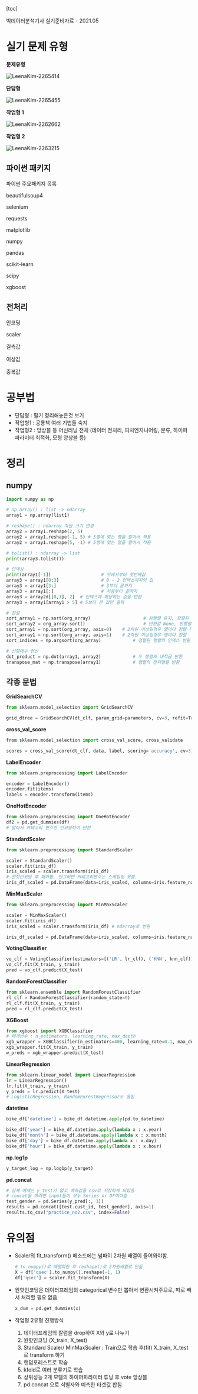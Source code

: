 

[toc]

빅데이터분석기사 실기준비자료 - 2021.05



# 실기 문제 유형



**문제유형**

![LeenaKim-2265414](./img.assets/LeenaKim-2265414.png)





**단답형**

![LeenaKim-2265455](img.assets/LeenaKim-2265455.png)

**작업형 1**

![LeenaKim-2262662](img.assets/LeenaKim-2262662.png)



**작업형 2**

![LeenaKim-2263215](img.assets/LeenaKim-2263215.png)



## 파이썬 패키지 

파이썬 주요패키지 목록

beautifulsoup4

selenium

requests

matplotlib

numpy

pandas

scikit-learn

scipy

xgboost



## 전처리

인코딩 

scaler 

결측값 

이상값 

중복값



# 공부법

- 단답형 : 필기 정리해놓은것 보기
- 작업형1 : 공룡책 여러 기법들 숙지
- 작업형2 : 앙상블 등 머신러닝 전체 (데이터 전처리, 피처엔지니어링, 분류, 하이퍼파라미터 최적화, 모형 앙상블 등)



# 정리

## numpy

```python
import numpy as np

# np.array() : list -> ndarray
array1 = np.array(list1)

# reshape() : ndarray 차원 크기 변경 
array2 = array1.reshape(2, 5)
array2 = array1.reshape(-1, 5) # 5열에 맞는 행을 알아서 적용 
array2 = array1.reshape(5, -1) # 5행에 맞는 열을 알아서 적용 

# tolist() : ndarray -> list
print(array3.tolist())

# 인덱싱 
print(array1[-1]) 					# 뒤에서부터 첫번째값
array3 = array1[0:3] 				# 0 ~ 2 인덱스까지의 값 
array3 = array1[3:] 				# 3부터 끝까지 
array3 = array1[:] 					# 처음부터 끝까지
array3 = array2d[[0,1], 2]  # 인덱스에 해당하는 값을 반환 
array3 = array1[array1 > 5] # 5보다 큰 값만 출력

# 정렬
sort_array1 = np.sort(org_array)					# 원행렬 유지, 정렬된 행렬 반환 
sort_array2 = org_array.sort() 						# 반환값 None, 원행렬 변환
sort_array1 = np.sort(org_array, axis=0)	# 2차원 이상일경우 열마다 정렬 (디폴트가 axis=0)
sort_array1 = np.sort(org_array, axis=1)	# 2차원 이상일경우 행마다 정렬 
sort_indices = np.argsort(org_array)			# 정렬된 행렬의 인덱스 반환

# 선형대수 연산
dot_product = np.dot(array1, array2)			# 두 행렬의 내적곱 반환
transpose_mat = np.transpose(array1)			# 행렬의 전치행렬 반환 
```



## 각종 문법

**GridSearchCV**

```python
from sklearn.model_selection import GridSearchCV

grid_dtree = GridSearchCV(dt_clf, param_grid=parameters, cv=3, refit=True)
```



**cross_val_score**

```python
from sklearn.model_selection import cross_val_score, cross_validate

scores = cross_val_score(dt_clf, data, label, scoring='accuracy', cv=3)
```



**LabelEncoder**

```python
from sklearn.preprocessing import LabelEncoder

encoder = LabelEncoder()
encoder.fit(items)
labels = encoder.transform(items)
```



**OneHotEncoder**

```python
from sklearn.preprocessing import OneHotEncoder
df2 = pd.get_dummies(df)
# 알아서 카테고리 변수만 인코딩하여 반환
```



**StandardScaler**

```python
from sklearn.preprocessing import StandardScaler

scaler = StandardScaler()
scaler.fit(iris_df)
iris_scaled = scaler.transform(iris_df)
# 원핫인코딩 후 해아함. 안그러면 카테고리변수는 스케일링 못함. 
iris_df_scaled = pd.DataFrame(data=iris_scaled, columns=iris.feature_names)
```



**MinMaxScaler**

```python
from sklearn.preprocessing import MinMaxScaler

scaler = MinMaxScaler()
scaler.fit(iris_df)
iris_scaled = scaler.transform(iris_df) # ndarray로 반환

iris_df_scaled = pd.DataFrame(data=iris_scaled, columns=iris.feature_names)
```



**VotingClassifier**

```python
vo_clf = VotingClassifier(estimators=[('LR', lr_clf), ('KNN', knn_clf)], voting='soft')
vo_clf.fit(X_train, y_train)
pred = vo_clf.predict(X_test)
```



**RandomForestClassifier**

```python
from sklearn.ensemble import RandomForestClassifier
rl_clf = RandomForestClassifier(random_state=0)
rl_clf.fit(X_train, y_train)
pred = rl_clf.predict(X_test)
```



**XGBoost**

```python
from xgboost import XGBClassifier
# 매개변수 : n_estimators, learning_rate, max_depth
xgb_wrapper = XGBClassifier(n_estimators=400, learning_rate=0.1, max_depth=3)
xgb_wrapper.fit(X_train, y_train)
w_preds = xgb_wrapper.predict(X_test)
```



**LinearRegression**

```python
from sklearn.linear_model import LinearRegression
lr = LinearRegression()
lr.fit(X_train, y_train)
y_preds = lr.predict(X_test)
# LogisticRegression, RandomForestRegressor도 동일
```



**datetime**

```python
bike_df['datetime'] = bike_df.datetime.apply(pd.to_datetime)

bike_df['year'] = bike_df.datetime.apply(lambda x : x.year)
bike_df['month'] = bike_df.datetime.apply(lambda x : x.month)
bike_df['day'] = bike_df.datetime.apply(lambda x : x.day)
bike_df['hour'] = bike_df.datetime.apply(lambda x : x.hour)
```



**np.log1p**

```python
y_target_log = np.log1p(y_target)
```



**pd.concat**

```python
# 실제 예제는 y_test가 없고 예측값을 csv로 저장하게 되있음 
# concat을 하려면 input들이 모두 Series or DF여야함 
test_gender = pd.Series(y_pred[:, 1])
results = pd.concat([test.cust_id, test_gender], axis=1)
results.to_csv("practice_no2.csv", index=False)
```



# 유의점

- Scaler의 fit_transform() 메소드에는 넘파이 2차원 배열이 들어와야함. 

  ```python
  # to_numpy()로 배열화한 후 reshape()로 2차원배열로 만듦 
  X = df['qsec'].to_numpy().reshape(-1, 1)
  df['qsec'] = scaler.fit_transform(X)
  ```

- 원핫인코딩은 데이터프레임의 categorical 변수만 뽑아서 변환시켜주므로, 따로 빼서 처리할 필요 없음 

  ```python
  x_dum = pd.get_dummies(x)
  ```

- 작업형 2유형 진행방식
  1. 데이터프레임의 칼럼을 drop하여 X와  y로 나누기 
  2. 원핫인코딩 (X_train, X_test)
  3. Standard Scaler/ MinMaxScaler : Train으로 학습 후(fit) X_train, X_test로 transform 하기 
  4. 랜덤포레스트로 학습 
  5. kfold로 여러 분류기로 학습 
  6. 상위성능 2개 모델의 하이퍼파라미터 튜닝 후 vote 앙상블 
  7. pd.concat 으로 식별자와 예측한 타겟값 합침
